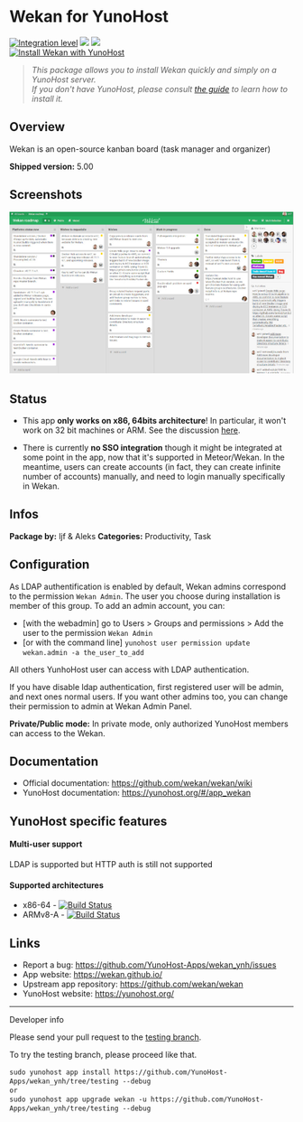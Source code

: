 # Wekan for YunoHost

[![Integration level](https://dash.yunohost.org/integration/wekan.svg)](https://dash.yunohost.org/appci/app/wekan) ![](https://ci-apps.yunohost.org/ci/badges/wekan.status.svg) ![](https://ci-apps.yunohost.org/ci/badges/wekan.maintain.svg)  
[![Install Wekan with YunoHost](https://install-app.yunohost.org/install-with-yunohost.png)](https://install-app.yunohost.org/?app=wekan)

> *This package allows you to install Wekan quickly and simply on a YunoHost server.  
If you don't have YunoHost, please consult [the guide](https://yunohost.org/#/install) to learn how to install it.*

## Overview
Wekan is an open-source kanban board (task manager and organizer)

**Shipped version:** 5.00

## Screenshots

![](screenshot.jpg)

## Status

- This app **only works on x86, 64bits architecture**! In particular, it won't work on 32 bit machines or ARM. See the discussion [here](https://github.com/YunoHost-Apps/wekan_ynh/issues/1#issuecomment-401612500).

- There is currently **no SSO integration** though it might be integrated at some point in the app, now that it's supported in Meteor/Wekan. In the meantime, users can create accounts (in fact, they can create infinite number of accounts) manually, and need to login manually specifically in Wekan.

## Infos

**Package by:** ljf & Aleks
**Categories:** Productivity, Task

## Configuration

As LDAP authentification is enabled by default, Wekan admins correspond to the permission `Wekan Admin`. The user you choose during installation is member of this group.
To add an admin account, you can:

- [with the webadmin] go to Users > Groups and permissions > Add the user to the permission `Wekan Admin`
- [or with the command line] `yunohost user permission update wekan.admin -a the_user_to_add`

All others YunhoHost user can access with LDAP authentication.

If you have disable ldap authentication, first registered user will be admin, and next ones normal users. If you want other admins too, you can change their permission to admin at Wekan Admin Panel.

**Private/Public mode:** In private mode, only authorized YunoHost members can access to the Wekan. 

## Documentation

 * Official documentation: https://github.com/wekan/wekan/wiki
 * YunoHost documentation: https://yunohost.org/#/app_wekan

## YunoHost specific features

#### Multi-user support

LDAP is supported but HTTP auth is still not supported

#### Supported architectures

* x86-64 - [![Build Status](https://ci-apps.yunohost.org/ci/logs/wekan%20%28Apps%29.svg)](https://ci-apps.yunohost.org/ci/apps/wekan/)
* ARMv8-A - [![Build Status](https://ci-apps-arm.yunohost.org/ci/logs/wekan%20%28Apps%29.svg)](https://ci-apps-arm.yunohost.org/ci/apps/wekan/)

## Links

 * Report a bug: https://github.com/YunoHost-Apps/wekan_ynh/issues
 * App website: https://wekan.github.io/
 * Upstream app repository: https://github.com/wekan/wekan
 * YunoHost website: https://yunohost.org/

---

Developer info

Please send your pull request to the [testing branch](https://github.com/YunoHost-Apps/wekan_ynh/tree/testing).

To try the testing branch, please proceed like that.
```
sudo yunohost app install https://github.com/YunoHost-Apps/wekan_ynh/tree/testing --debug
or
sudo yunohost app upgrade wekan -u https://github.com/YunoHost-Apps/wekan_ynh/tree/testing --debug
```
